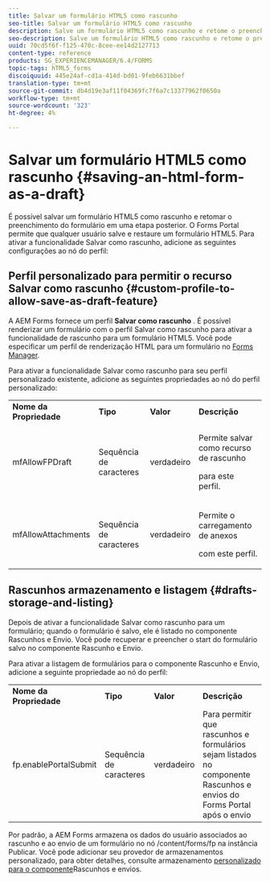 ```yaml
---
title: Salvar um formulário HTML5 como rascunho
seo-title: Salvar um formulário HTML5 como rascunho
description: Salve um formulário HTML5 como rascunho e retome o preenchimento do formulário em uma etapa posterior.
seo-description: Salve um formulário HTML5 como rascunho e retome o preenchimento do formulário em uma etapa posterior.
uuid: 70cd5f6f-f125-470c-8cee-ee14d2127713
content-type: reference
products: SG_EXPERIENCEMANAGER/6.4/FORMS
topic-tags: hTML5_forms
discoiquuid: 445e24af-cd1a-414d-bd01-9feb6631bbef
translation-type: tm+mt
source-git-commit: db4d19e3af11f04369fc7f6a7c13377962f0650a
workflow-type: tm+mt
source-wordcount: '323'
ht-degree: 4%

---
```



# Salvar um formulário HTML5 como rascunho {#saving-an-html-form-as-a-draft}

É possível salvar um formulário HTML5 como rascunho e retomar o preenchimento do formulário em uma etapa posterior. O Forms Portal permite que qualquer usuário salve e restaure um formulário HTML5. Para ativar a funcionalidade Salvar como rascunho, adicione as seguintes configurações ao nó do perfil:

## Perfil personalizado para permitir o recurso Salvar como rascunho {#custom-profile-to-allow-save-as-draft-feature}

A AEM Forms fornece um perfil **Salvar como rascunho** . É possível renderizar um formulário com o perfil Salvar como rascunho para ativar a funcionalidade de rascunho para um formulário HTML5. Você pode especificar um perfil de renderização HTML para um formulário no [Forms Manager](/help/forms/using/introduction-managing-forms.md).

Para ativar a funcionalidade Salvar como rascunho para seu perfil [](/help/forms/using/custom-profile.md)personalizado existente, adicione as seguintes propriedades ao nó do perfil personalizado:

<table> 
 <tbody> 
  <tr> 
   <td><strong>Nome da Propriedade</strong></td> 
   <td><strong>Tipo</strong></td> 
   <td><strong>Valor</strong></td> 
   <td><strong>Descrição</strong></td> 
  </tr> 
  <tr> 
   <td>mfAllowFPDraft</td> 
   <td>Sequência de caracteres</td> 
   <td>verdadeiro</td> 
   <td><p>Permite salvar como recurso de rascunho</p> <p>para este perfil.</p> </td> 
  </tr> 
  <tr> 
   <td>mfAllowAttachments</td> 
   <td>Sequência de caracteres</td> 
   <td>verdadeiro</td> 
   <td><p>Permite o carregamento de anexos</p> <p>com este perfil.</p> </td> 
  </tr> 
 </tbody> 
</table>

## Rascunhos armazenamento e listagem {#drafts-storage-and-listing}

Depois de ativar a funcionalidade Salvar como rascunho para um formulário; quando o formulário é salvo, ele é listado no componente [](/help/forms/using/draft-submission-component.md)Rascunhos e Envio. Você pode recuperar e preencher o start do formulário salvo no componente Rascunho e Envio.

Para ativar a listagem de formulários para o componente Rascunho e Envio, adicione a seguinte propriedade ao nó do perfil:

<table> 
 <tbody> 
  <tr> 
   <td><strong>Nome da Propriedade</strong></td> 
   <td><strong>Tipo</strong></td> 
   <td><strong>Valor</strong></td> 
   <td><strong>Descrição</strong></td> 
  </tr> 
  <tr> 
   <td>fp.enablePortalSubmit</td> 
   <td>Sequência de caracteres</td> 
   <td>verdadeiro</td> 
   <td>Para permitir que rascunhos e formulários sejam listados no componente Rascunhos e envios do Forms Portal após o envio<br /></td> 
  </tr> 
 </tbody> 
</table>

Por padrão, a AEM Forms armazena os dados do usuário associados ao rascunho e ao envio de um formulário no nó /content/forms/fp na instância Publicar. Você pode adicionar seu provedor de armazenamentos personalizado, para obter detalhes, consulte armazenamento [personalizado para o componente](/help/forms/using/adding-custom-storage-provider-forms.md)Rascunhos e envios.

